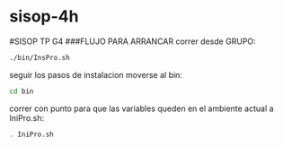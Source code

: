 # sisop-4h

#SISOP TP G4
###FLUJO PARA ARRANCAR
correr desde GRUPO:
```sh
./bin/InsPro.sh
```
seguir los pasos de instalacion
moverse al bin:
```sh
cd bin
```
correr con punto para que las variables queden en el ambiente actual a IniPro.sh:
```sh
. IniPro.sh
```